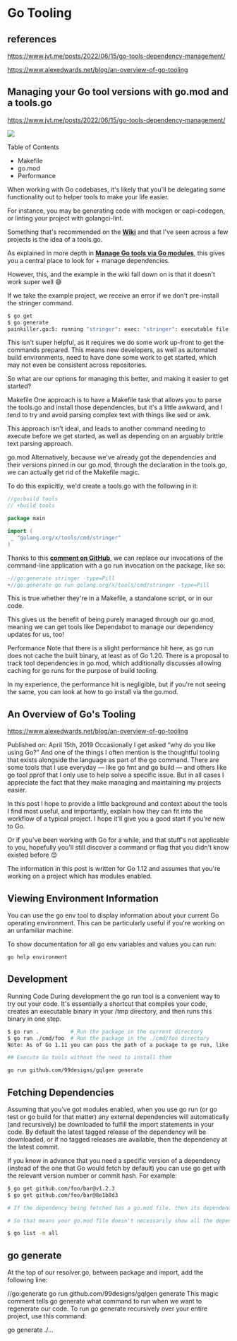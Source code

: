# Go Tooling

## references

<https://www.jvt.me/posts/2022/06/15/go-tools-dependency-management/>

<https://www.alexedwards.net/blog/an-overview-of-go-tooling>

## Managing your Go tool versions with go.mod and a tools.go

<https://www.jvt.me/posts/2022/06/15/go-tools-dependency-management/>

![](https://media.jvt.me/b41202acf7.png)

Table of Contents

- Makefile
- go.mod
- Performance

When working with Go codebases, it's likely that you'll be delegating some functionality out to helper tools to make your life easier.

For instance, you may be generating code with mockgen or oapi-codegen, or linting your project with golangci-lint.

Something that's recommended on the **[Wiki](https://github.com/golang/go/wiki/Modules#how-can-i-track-tool-dependencies-for-a-module)** and that I've seen across a few projects is the idea of a tools.go.

As explained in more depth in **[Manage Go tools via Go modules](https://marcofranssen.nl/manage-go-tools-via-go-modules)**, this gives you a central place to look for + manage dependencies.

However, this, and the example in the wiki fall down on is that it doesn't work super well 😅

If we take the example project, we receive an error if we don't pre-install the stringer command.

```bash
$ go get
$ go generate
painkiller.go:5: running "stringer": exec: "stringer": executable file not found in $PATH
```

This isn't super helpful, as it requires we do some work up-front to get the commands prepared. This means new developers, as well as automated build environments, need to have done some work to get started, which may not even be consistent across repositories.

So what are our options for managing this better, and making it easier to get started?

Makefile
One approach is to have a Makefile task that allows you to parse the tools.go and install those dependencies, but it's a little awkward, and I tend to try and avoid parsing complex text with things like sed or awk.

This approach isn't ideal, and leads to another command needing to execute before we get started, as well as depending on an arguably brittle text parsing approach.

go.mod
Alternatively, because we've already got the dependencies and their versions pinned in our go.mod, through the declaration in the tools.go, we can actually get rid of the Makefile magic.

To do this explicitly, we'd create a tools.go with the following in it:

```go
//go:build tools
// +build tools

package main

import (
 _ "golang.org/x/tools/cmd/stringer"
)
```

Thanks to this **[comment on GitHub](https://github.com/golang/go/issues/25922#issuecomment-1065971260)**, we can replace our invocations of the command-line application with a go run invocation on the package, like so:

```go
-//go:generate stringer -type=Pill
+//go:generate go run golang.org/x/tools/cmd/stringer -type=Pill
```

This is true whether they're in a Makefile, a standalone script, or in our code.

This gives us the benefit of being purely managed through our go.mod, meaning we can get tools like Dependabot to manage our dependency updates for us, too!

Performance
Note that there is a slight performance hit here, as go run does not cache the built binary, at least as of Go 1.20. There is a proposal to track tool dependencies in go.mod, which additionally discusses allowing caching for go runs for the purpose of build tooling.

In my experience, the performance hit is negligible, but if you're not seeing the same, you can look at how to go install via the go.mod.

## An Overview of Go's Tooling

<https://www.alexedwards.net/blog/an-overview-of-go-tooling>

Published on: April 15th, 2019
Occasionally I get asked “why do you like using Go?” And one of the things I often mention is the thoughtful tooling that exists alongside the language as part of the go command. There are some tools that I use everyday — like go fmt and go build — and others like go tool pprof that I only use to help solve a specific issue. But in all cases I appreciate the fact that they make managing and maintaining my projects easier.

In this post I hope to provide a little background and context about the tools I find most useful, and importantly, explain how they can fit into the workflow of a typical project. I hope it'll give you a good start if you're new to Go.

Or if you've been working with Go for a while, and that stuff's not applicable to you, hopefully you'll still discover a command or flag that you didn't know existed before 😊

The information in this post is written for Go 1.12 and assumes that you're working on a project which has modules enabled.

## Viewing Environment Information

You can use the go env tool to display information about your current Go operating environment. This can be particularly useful if you're working on an unfamiliar machine.

To show documentation for all go env variables and values you can run:

```bash
go help environment
```

## Development

Running Code
During development the go run tool is a convenient way to try out your code. It's essentially a shortcut that compiles your code, creates an executable binary in your /tmp directory, and then runs this binary in one step.

```bash
$ go run .          # Run the package in the current directory
$ go run ./cmd/foo  # Run the package in the ./cmd/foo directory
Note: As of Go 1.11 you can pass the path of a package to go run, like we have above. This means that you no longer have to use workarounds like go run *.go wildcard expansion to run multiple files. I like this improvement a lot!

## Execute Go tools without the need to install them

go run github.com/99designs/gqlgen generate
```

## Fetching Dependencies

Assuming that you've got modules enabled, when you use go run (or go test or go build for that matter) any external dependencies will automatically (and recursively) be downloaded to fulfill the import statements in your code. By default the latest tagged release of the dependency will be downloaded, or if no tagged releases are available, then the dependency at the latest commit.

If you know in advance that you need a specific version of a dependency (instead of the one that Go would fetch by default) you can use go get with the relevant version number or commit hash. For example:

```bash
$ go get github.com/foo/bar@v1.2.3
$ go get github.com/foo/bar@8e1b8d3

# If the dependency being fetched has a go.mod file, then its dependencies won't be listed in your go.mod file. In contrast, if the dependency you're downloading doesn't have a go.mod file, then it's dependencies will be listed in your go.mod file with an // indirect comment next to them.

# So that means your go.mod file doesn't necessarily show all the dependencies for your project in one place. Instead, you can view them all using the go list tool like so:

$ go list -m all
```

## go generate

At the top of our resolver.go, between package and import, add the following line:

//go:generate go run github.com/99designs/gqlgen generate
This magic comment tells go generate what command to run when we want to regenerate our code. To run go generate recursively over your entire project, use this command:

go generate ./...
